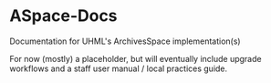 # ASpace-Docs

Documentation for UHML's ArchivesSpace implementation(s)

For now (mostly) a placeholder, but will eventually include upgrade workflows and a staff user manual / local practices guide.
